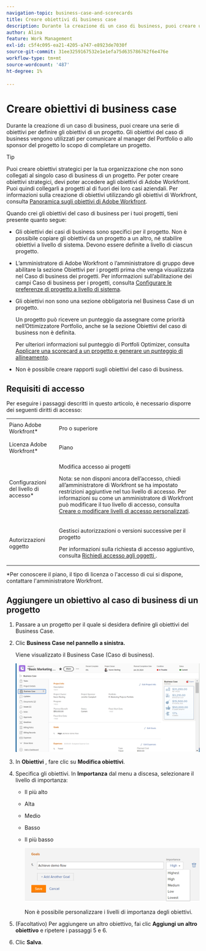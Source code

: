 ```yaml
---
navigation-topic: business-case-and-scorecards
title: Creare obiettivi di business case
description: Durante la creazione di un caso di business, puoi creare una serie di obiettivi per definire gli obiettivi di un progetto. Gli obiettivi del caso di business vengono utilizzati per comunicare al manager del Portfolio o allo sponsor del progetto lo scopo di completare un progetto.
author: Alina
feature: Work Management
exl-id: c5f4c095-ea21-4205-a747-e8923de7030f
source-git-commit: 31ee3259167532e1e1efa75d635786762f6e476e
workflow-type: tm+mt
source-wordcount: '487'
ht-degree: 1%

---
```


# Creare obiettivi di business case

Durante la creazione di un caso di business, puoi creare una serie di obiettivi per definire gli obiettivi di un progetto. Gli obiettivi del caso di business vengono utilizzati per comunicare al manager del Portfolio o allo sponsor del progetto lo scopo di completare un progetto.

<!--
<p data-mc-conditions="QuicksilverOrClassic.Draft mode">(NOTE: below snippet: NWE only, not classic)</p>
-->

>[!TIP]
>
>Puoi creare obiettivi strategici per la tua organizzazione che non sono collegati al singolo caso di business di un progetto. Per poter creare obiettivi strategici, devi poter accedere agli obiettivi di Adobe Workfront. Puoi quindi collegarli a progetti al di fuori dei loro casi aziendali. Per informazioni sulla creazione di obiettivi utilizzando gli obiettivi di Workfront, consulta [Panoramica sugli obiettivi di Adobe Workfront](../../../workfront-goals/goal-management/wf-goals-overview.md).

Quando crei gli obiettivi del caso di business per i tuoi progetti, tieni presente quanto segue:

* Gli obiettivi dei casi di business sono specifici per il progetto. Non è possibile copiare gli obiettivi da un progetto a un altro, né stabilire obiettivi a livello di sistema. Devono essere definite a livello di ciascun progetto.
* L’amministratore di Adobe Workfront o l’amministratore di gruppo deve abilitare la sezione Obiettivi per i progetti prima che venga visualizzata nel Caso di business dei progetti. Per informazioni sull’abilitazione dei campi Caso di business per i progetti, consulta [Configurare le preferenze di progetto a livello di sistema](../../../administration-and-setup/set-up-workfront/configure-system-defaults/set-project-preferences.md).

* Gli obiettivi non sono una sezione obbligatoria nel Business Case di un progetto.

  Un progetto può ricevere un punteggio da assegnare come priorità nell’Ottimizzatore Portfolio, anche se la sezione Obiettivi del caso di business non è definita.

  Per ulteriori informazioni sul punteggio di Portfoli Optimizer, consulta [Applicare una scorecard a un progetto e generare un punteggio di allineamento](../../../manage-work/projects/define-a-business-case/apply-scorecard-to-project-to-generate-alignment-score.md).

* Non è possibile creare rapporti sugli obiettivi del caso di business.

## Requisiti di accesso

Per eseguire i passaggi descritti in questo articolo, è necessario disporre dei seguenti diritti di accesso:

<table style="table-layout:auto"> 
 <col> 
 </col> 
 <col> 
 </col> 
 <tbody> 
  <tr> 
   <td role="rowheader">Piano Adobe Workfront*</td> 
   <td> <p>Pro o superiore</p> </td> 
  </tr> 
  <tr> 
   <td role="rowheader">Licenza Adobe Workfront*</td> 
   <td> <p>Piano </p> </td> 
  </tr> 
  <tr> 
   <td role="rowheader">Configurazioni del livello di accesso*</td> 
   <td> <p>Modifica accesso ai progetti</p> <p>Nota: se non disponi ancora dell’accesso, chiedi all’amministratore di Workfront se ha impostato restrizioni aggiuntive nel tuo livello di accesso. Per informazioni su come un amministratore di Workfront può modificare il tuo livello di accesso, consulta <a href="../../../administration-and-setup/add-users/configure-and-grant-access/create-modify-access-levels.md" class="MCXref xref">Creare o modificare livelli di accesso personalizzati</a>.</p> </td> 
  </tr> 
  <tr> 
   <td role="rowheader">Autorizzazioni oggetto</td> 
   <td> <p>Gestisci autorizzazioni o versioni successive per il progetto</p> <p>Per informazioni sulla richiesta di accesso aggiuntivo, consulta <a href="../../../workfront-basics/grant-and-request-access-to-objects/request-access.md" class="MCXref xref">Richiedi accesso agli oggetti </a>.</p> </td> 
  </tr> 
 </tbody> 
</table>

&#42;Per conoscere il piano, il tipo di licenza o l&#39;accesso di cui si dispone, contattare l&#39;amministratore Workfront.

## Aggiungere un obiettivo al caso di business di un progetto

1. Passare a un progetto per il quale si desidera definire gli obiettivi del Business Case.
1. Clic **Business Case nel pannello a sinistra.**

   Viene visualizzato il Business Case (Caso di business).

   ![](assets/business-case-page-info-goals-expenses-nwe-350x123.png)

1. In **Obiettivi** , fare clic su **Modifica obiettivi**.

1. Specifica gli obiettivi.
In **Importanza** dal menu a discesa, selezionare il livello di importanza:

   * Il più alto
   * Alta
   * Medio
   * Basso
   * Il più basso

     ![](assets/g1-350x76.png)

     Non è possibile personalizzare i livelli di importanza degli obiettivi.

1. (Facoltativo) Per aggiungere un altro obiettivo, fai clic **Aggiungi un altro obiettivo** e ripetere i passaggi 5 e 6.
1. Clic **Salva**.
